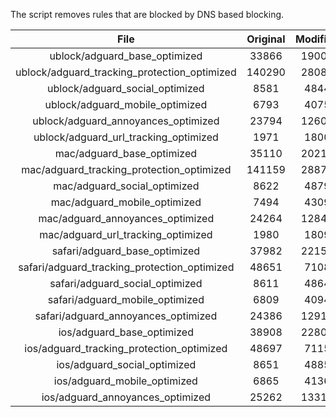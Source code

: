 The script removes rules that are blocked by DNS based blocking.


| File | Original | Modified |
|:----:|:-----:|:-----:|
| ublock/adguard_base_optimized | 33866 | 19005 |
| ublock/adguard_tracking_protection_optimized | 140290 | 28082 |
| ublock/adguard_social_optimized | 8581 | 4844 |
| ublock/adguard_mobile_optimized | 6793 | 4075 |
| ublock/adguard_annoyances_optimized | 23794 | 12604 |
| ublock/adguard_url_tracking_optimized | 1971 | 1800 |
| mac/adguard_base_optimized | 35110 | 20215 |
| mac/adguard_tracking_protection_optimized | 141159 | 28871 |
| mac/adguard_social_optimized | 8622 | 4879 |
| mac/adguard_mobile_optimized | 7494 | 4309 |
| mac/adguard_annoyances_optimized | 24264 | 12846 |
| mac/adguard_url_tracking_optimized | 1980 | 1809 |
| safari/adguard_base_optimized | 37982 | 22153 |
| safari/adguard_tracking_protection_optimized | 48651 | 7108 |
| safari/adguard_social_optimized | 8611 | 4864 |
| safari/adguard_mobile_optimized | 6809 | 4094 |
| safari/adguard_annoyances_optimized | 24386 | 12916 |
| ios/adguard_base_optimized | 38908 | 22804 |
| ios/adguard_tracking_protection_optimized | 48697 | 7115 |
| ios/adguard_social_optimized | 8651 | 4885 |
| ios/adguard_mobile_optimized | 6865 | 4136 |
| ios/adguard_annoyances_optimized | 25262 | 13318 |